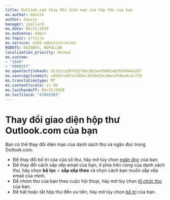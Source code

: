 ```yaml
---
title: Outlook.com thay đổi diện mạo của hộp thư của bạn
ms.author: daeite
author: daeite
manager: joallard
ms.date: 04/21/2020
ms.audience: Admin
ms.topic: article
ms.service: o365-administration
ROBOTS: NOINDEX, NOFOLLOW
localization_priority: Normal
ms.custom:
- "1849"
- "9000257"
ms.openlocfilehash: d1331ca38fd1276bc062ee45801abf6f6944a287
ms.sourcegitcommit: c6692ce0fa1358ec3529e59ca0ecdfdea4cdc759
ms.translationtype: MT
ms.contentlocale: vi-VN
ms.lasthandoff: 09/15/2020
ms.locfileid: "47802583"
---
```

# <a name="change-the-look-of-your-outlookcom-mailbox"></a>Thay đổi giao diện hộp thư Outlook.com của bạn

Bạn có thể thay đổi diện mạo của danh sách thư và ngăn đọc trong Outlook.com.

- Để thay đổi bố trí của cửa sổ thư, hãy mở tùy chọn [ngăn đọc](https://outlook.live.com/mail/options/mail/layout/readingPane) của bạn.
- Để thay đổi cách sắp xếp email của bạn, ở phía trên cùng của danh sách thư, hãy chọn **bộ lọc**  >  **sắp xếp theo** và chọn cách bạn muốn sắp xếp email của mình.
- Để nhóm thư của bạn theo cuộc hội thoại, hãy mở tùy chọn [tổ chức thư](https://outlook.live.com/mail/options/mail/layout/conversations) của bạn.
- Để bật hoặc tắt hộp thư đến ưu tiên, hãy mở tùy chọn [bố trí](https://outlook.live.com/mail/options/mail/layout/focused) của bạn.
